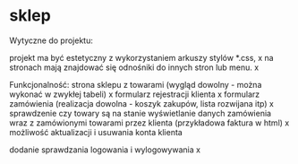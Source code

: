 # sklep
Wytyczne do projektu:

projekt ma być estetyczny z wykorzystaniem arkuszy stylów *.css, x
na stronach mają znajdować się odnośniki do innych stron lub menu. x

Funkcjonalność:
strona sklepu z towarami (wygląd dowolny - można wykonać w zwykłej tabeli) x
formularz rejestracji klienta x
formularz zamówienia (realizacja dowolna - koszyk zakupów, lista rozwijana itp) x
sprawdzenie czy towary są na stanie
wyświetlanie danych zamówienia wraz z zamówionymi towarami przez klienta (przykładowa faktura w html) x
możliwość aktualizacji i usuwania konta klienta

dodanie sprawdzania logowania i wylogowywania x
